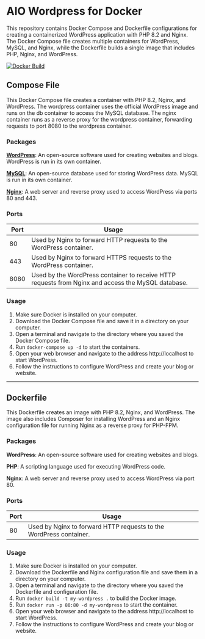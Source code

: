 # AIO Wordpress for Docker

This repository contains Docker Compose and Dockerfile configurations for creating a containerized WordPress application with PHP 8.2 and Nginx. The Docker Compose file creates multiple containers for WordPress, MySQL, and Nginx, while the Dockerfile builds a single image that includes PHP, Nginx, and WordPress.

[![Docker Build](https://github.com/ainzone/aio-docker-wordpress/actions/workflows/docker-image.yml/badge.svg?branch=master)](https://github.com/ainzone/aio-docker-wordpress/actions/workflows/docker-image.yml)

## Compose File

This Docker Compose file creates a container with PHP 8.2, Nginx, and WordPress. The wordpress container uses the official WordPress image and runs on the db container to access the MySQL database. The nginx container runs as a reverse proxy for the wordpress container, forwarding requests to port 8080 to the wordpress container.

### Packages

[**WordPress**](https://github.com/docker-library/wordpress): An open-source software used for creating websites and blogs. WordPress is run in its own container.

[**MySQL**](https://github.com/docker-library/mysql): An open-source database used for storing WordPress data. MySQL is run in its own container.

[**Nginx**](https://github.com/nginxinc/docker-nginx): A web server and reverse proxy used to access WordPress via ports 80 and 443.

### Ports

| Port | Usage                                                                                              |
| ---- | -------------------------------------------------------------------------------------------------- |
| 80   | Used by Nginx to forward HTTP requests to the WordPress container.                                 |
| 443  | Used by Nginx to forward HTTPS requests to the WordPress container.                                |
| 8080 | Used by the WordPress container to receive HTTP requests from Nginx and access the MySQL database. |

### Usage

1. Make sure Docker is installed on your computer.
2. Download the Docker Compose file and save it in a directory on your computer.
3. Open a terminal and navigate to the directory where you saved the Docker Compose file.
4. Run `docker-compose up -d` to start the containers.
5. Open your web browser and navigate to the address http://localhost to start WordPress.
6. Follow the instructions to configure WordPress and create your blog or website.

---

## Dockerfile

This Dockerfile creates an image with PHP 8.2, Nginx, and WordPress. The image also includes Composer for installing WordPress and an Nginx configuration file for running Nginx as a reverse proxy for PHP-FPM.

### Packages

**WordPress**: An open-source software used for creating websites and blogs.

**PHP**: A scripting language used for executing WordPress code.

**Nginx**: A web server and reverse proxy used to access WordPress via port 80.

### Ports

| Port | Usage                                                              |
| ---- | ------------------------------------------------------------------ |
| 80   | Used by Nginx to forward HTTP requests to the WordPress container. |

### Usage

1. Make sure Docker is installed on your computer.
2. Download the Dockerfile and Nginx configuration file and save them in a directory on your computer.
3. Open a terminal and navigate to the directory where you saved the Dockerfile and configuration file.
4. Run `docker build -t my-wordpress .` to build the Docker image.
5. Run `docker run -p 80:80 -d my-wordpress` to start the container.
6. Open your web browser and navigate to the address http://localhost to start WordPress.
7. Follow the instructions to configure WordPress and create your blog or website.
